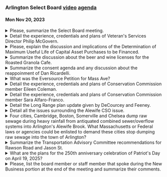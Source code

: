 ### Arlington Select Board  [video](https://www.youtube.com/watch?v=u7uFF7JXGNY) [agenda](https://arlington.novusagenda.com/agendapublic/MeetingView.aspx?MeetingID=1909&MinutesMeetingID=-1&doctype=Agenda)
#### Mon Nov 20, 2023

<details><summary>Please, summarize the Select Board meeting.</summary>

> The Select Board meeting began with Select Board Chair, Eric Helmuth, calling the meeting to order and outlining the format and rules for participation. The first item of business was the introduction of the new Veterans Services Director, Colonel Philip McGovern, who shared his background and plans for serving Arlington's veterans. The board then discussed the NPDES permit comment letter regarding combined sewer overflows, with board members expressing their concerns and suggestions for revisions. The board also discussed recommendations from the Transportation Advisory Committee regarding Rawson Road and Broadway improvements and the Jason Street and Hillsdale Street intersection. The meeting concluded with the board thanking everyone for their work, education, advocacy, and labor in relation to the NPDES permit comment letter.
</details><details><summary>Detail the experience, credentials and plans of Veteran's Services Director Philip McGovern.</summary>

> Philip McGovern is the new Veteran's Services Director for Arlington. He has a hybrid career of civilian and military service, with some private sector work. After graduating from Suffolk University Law School, he enlisted in the Massachusetts National Guard, the Army National Guard. He served as a commissioned officer from 1994 and has served in all three components of the United States Army: the active component, the National Guard component, and the U.S. Army Reserve component. He has spent 20 of the past 32 months on active duty at the Pentagon. He has also worked for the city and the state in the past. 

In his new role, McGovern plans to work with individuals to help them get the benefits they deserve, as well as working with the full community to help the veterans community energize itself to be mutually supportive. He also plans to fill the big shoes of his immediate predecessor, Jeff Chungolo, and his predecessor, Bill McCarthy.
</details><details><summary>Please, explain the discussion and implications of the Determination of Maximum Useful Life of Capital Asset Purchases to be Financed.</summary>

> The Determination of Maximum Useful Life of Capital Asset Purchases to be Financed is a procedural matter that the town needs to address before issuing bonds for capital projects. The town plans to sell approximately $18 million in bonds in December, with $10 million of exempt debt for the AHS project and $8 million of non-exempt debt for the DPW project. The remainder will be used for equipment and projects approved by the annual town meeting. Before borrowing for more than five years for certain pieces of equipment, the town needs to obtain a useful life certificate. This is based on the town's experience and also to ensure everything is in order for the upcoming bond issuance. The board's approval is sought for the items listed in Treasurer Wayman's memo. The town manager, Mr. Feeney, and the finance director will likely bring the results of the bond sale to the board after it occurs in December.
</details><details><summary>Summarize the discussion about the beer and wine licenses for the Roasted Granola Cafe.</summary>

> The Select Board discussed a request for a series of special one-day beer and wine licenses for the Roasted Granola Cafe. The licenses would be for specific dates in November and December and would allow the Arlington Brewing Company to host a pop-up beer bar at the cafe. The board members expressed support for the proposal, noting the success of the Arlington Brewing Company and the benefits of the collaboration with the Roasted Granola Cafe. The board unanimously approved the request.
</details><details><summary>Summarize the consent agenda and any discussion about the reappoinment of Dan Ricardelli.</summary>

> The consent agenda included recommendations from Officer Corey Roteau from the Traffic and Parking Division of the Police Department regarding River Street, Brooks Avenue, and Chandler Street school zones, and a reappointment of Daniel Ricardelli to the Zoning Board of Appeals. The board members moved to approve the items on the consent agenda, with no further discussion or comments made specifically about the reappointment of Dan Ricardelli.
</details><details><summary>What was the Eversource Petition for Mass Ave?</summary>

> The Eversource petition for Mass Ave was a request for a grant location for the installation of 15 feet of conduit at the intersection of Mass Ave and Broadway. The purpose of this work was to improve service reliability in the area.
</details><details><summary>Detail the experience, credentials and plans of Conservation Commission member Eileen Coleman.</summary>

> Eileen Coleman is a resident of the Heights in Arlington and has previously served as a Conservation Commissioner. She stepped down from that role but has continued to work in the field of conservation. She is currently the Assistant Conservation Administrator and the Stormwater Coordinator for the town of Burlington. Coleman holds degrees in biology and environmental science and has worked as an environmental permitter. She expressed interest in returning to the Conservation Commission as an Associate Conservation Commissioner. She brings a wealth of experience and knowledge to the role, including a deep understanding of the issues facing the Conservation Commission such as artificial turf and the Mugar issue.
</details><details><summary>Detail the experience, credentials and plans of Conservation Commission member Sara Alfaro-Franco.</summary>

> Sara Alfaro-Franco is a resident of Arlington Heights and has been attending Conservation Commission meetings for the past seven to eight months. She has expressed a strong interest in the work of the Conservation Commission, particularly in relation to wetlands and conservation. She has been impressed by the complexity of decision-making processes within the commission, which involve balancing the needs of various stakeholders while ensuring adherence to regulations. 

Prior to her appointment to the Conservation Commission, Alfaro-Franco worked at Arlington Community Media Inc. (ACMI), where she covered a variety of town meetings and developed a deep understanding of different viewpoints and issues within the community. Her colleagues have praised her for her high standards, dedication, and quick learning abilities. 

As a member of the Conservation Commission, Alfaro-Franco plans to continue attending meetings and contributing to the decision-making processes. She is particularly interested in addressing long-standing issues such as the Mugar property and new issues like artificial turf. Her appointment is seen as beneficial due to her experience, understanding of the community, and commitment to conservation.
</details><details><summary>Detail the Long Range plan update given by DeCourcey and Feeney.</summary>

> Mr. DeCourcey and Mr. Feeney provided an update on the long-range planning committee. They mentioned that the committee had met the previous Friday and discussed updated long-range financial projections based on the results of the override and existing commitments. They also discussed allocating $400,000 to the school department budget for fiscal 2024, although the mechanism for this is not yet determined. The committee plans to reconvene in February after Mr. Feeney develops his budget recommendations for fiscal 2025. The update was based on the results of the November 7th discussion and what will happen over the next few months when the governor's budget numbers and Mr. Feeney's budget recommendations are released.
</details><details><summary>Detail all the issues surrounding the Alewife CSO issue.</summary>

> The Alewife CSO (Combined Sewer Overflow) issue is a complex one involving multiple municipalities, environmental concerns, and regulatory bodies. The CSOs are a result of an outdated sewer system that combines sewage and stormwater runoff into a single pipe. During heavy rainfall or snowmelt, the system can become overwhelmed and discharge a mix of stormwater and untreated sewage directly into the Alewife Brook and other bodies of water. This can lead to pollution, public health risks, and damage to local ecosystems.

The issue has been a longstanding one, with the Massachusetts Water Resources Authority (MWRA) and the municipalities of Arlington, Cambridge, and Somerville all involved in efforts to address it. The MWRA has implemented a long-term control plan to reduce CSO discharges, but progress has been slow and the issue remains a significant concern.

The recent NPDES (National Pollutant Discharge Elimination System) permit process has brought the issue to the forefront again. The permit, issued by the Environmental Protection Agency (EPA), regulates the discharge of pollutants into U.S. waters. The draft permit includes new requirements for CSO control and mitigation, which have been the subject of much discussion and debate.

The town of Arlington, along with other municipalities and advocacy groups, has been actively involved in commenting on the draft permit and advocating for stronger CSO controls. There has been particular concern about the proposed timeline for implementing new requirements, with some arguing that the proposed six-month timeline is unrealistic and would not allow for adequate planning and budgeting.

In addition to these regulatory and infrastructure challenges, the issue is also complicated by the impacts of climate change, which are expected to increase the frequency and intensity of heavy rainfall events, potentially leading to more frequent and severe CSO discharges.

Overall, the Alewife CSO issue is a complex and multifaceted problem that requires coordinated action from multiple stakeholders, significant investment in infrastructure upgrades, and careful consideration of environmental and public health impacts.
</details><details><summary>Four cities, Cambridge, Boston, Somerville and Chelsea dump raw sewage during heavy rainfall from antiquated combined sewer/overflow systems into Arlington's Alewife Brook.  What Massachusetts or Federal laws or agencies could be enlisted to demand these cities stop dumping raw sewage into the town of Arlington?</summary>

> The Massachusetts Department of Environmental Protection (MassDEP) and the U.S. Environmental Protection Agency (EPA) are the primary agencies that regulate water quality and sewage discharge. The Clean Water Act (CWA) is the primary federal law in the United States governing water pollution. Its objective is to restore and maintain the chemical, physical, and biological integrity of the nation's waters. Under the CWA, it is unlawful to discharge any pollutant from a point source into navigable waters, unless a permit is obtained. The National Pollutant Discharge Elimination System (NPDES) permit program, which is managed by the EPA, controls water pollution by regulating point sources that discharge pollutants into waters of the United States. In Massachusetts, the NPDES permit program is administered by the MassDEP. Therefore, these agencies could be enlisted to demand these cities stop dumping raw sewage into the town of Arlington.
</details><details><summary>Summarize the Transportation Advisory Committee recommendations for Rawson Road and Jason St.</summary>

> The Transportation Advisory Committee (TAC) made several recommendations for Rawson Road and Broadway improvements. These included expanding the existing no parking zone on Rawson Road, installing a marked crosswalk across Rawson at Broadway, moving the stop bar closer to the crosswalk, and gathering traffic counts at the River, Bates, Warren, and Broadway intersection. They also recommended monitoring traffic volumes on Rawson due to construction-related delays on Route 16. For Jason Street and Hillsdale Street intersection, the TAC recommended no action be taken as there was not enough pedestrian traffic to warrant another crosswalk. The recommendations were presented by Laura Swan, the Chairman of TAC.
</details><details><summary>What are the plans for the 250th anniversary celebration of Patriot's Day on April 19, 2025?</summary>

> The towns of Arlington, Concord, Lexington, and Lincoln plan to jointly celebrate the 250th anniversary of Patriot's Day on April 19, 2025. They have entered into an intermunicipal agreement to share services and costs related to marketing, public relations, and events management for the celebration. The goal is to advertise the events to various audiences both within and outside the region. The agreement sets up a core group of eight people, two from each municipality, who will attend daytime meetings and take votes on which consultants are chosen. The celebration is expected to last into 2026, reflecting the duration of the Revolutionary War.
</details><details><summary>Please, list the board member or staff member that spoke during the New Business portion at the end of the meeting and summarize their comments.</summary>

> 1. Kristen Anderson: She thanked the board for their work on the NPDES permit comment letter and for their attendance at the CSO meeting. She also mentioned the importance of addressing issues such as snags in the brook that may lead to flooding.

2. David Stoff: He expressed concerns about the language in the permit comment letter, particularly the attack on EPA's Clean Water Act Authority. He suggested making Arlington specific comments to give EPA something to work with.

3. Diane Mahan: She thanked the Chair of long-range planning and the town manager for their participation in the meetings. She also expressed interest in getting updated figures on the general stabilization funds, the override stabilization funds, and the building municipal trust fund.

4. Mr. Feeney: He acknowledged the work done by Attorney Cunningham and Mr. DeCorsi in preparing the draft for the permit comment letter. He also mentioned that they had received recommended comments from Mr. River Watershed Association and had done research on the issue.

5. Mr. DeCorsi: He provided an update on the long-range plan, mentioning that the updated long-range financial projections were presented at the long-range planning committee meeting. He also mentioned that there will be funds allocated to the school department budget for fiscal 24.

6. Mr. Helmuth: He thanked Mr. DeCorsi for his update and leadership of the committee. He also mentioned the value of continuity in the committee's work.

7. Mr. Diggins: He expressed appreciation for the town manager's efforts to examine problems and potentially come up with solutions before they are forced on them.

8. Mr. Hurd and Mrs. Mahan: They did not have any new business to discuss.
</details>